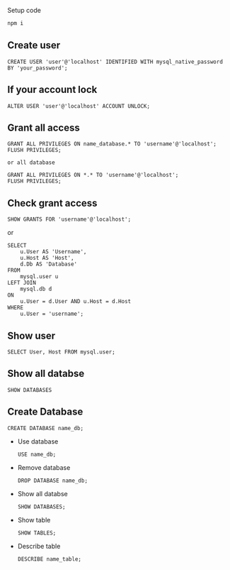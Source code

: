 Setup code
```js
npm i
```

## Create user
```
CREATE USER 'user'@'localhost' IDENTIFIED WITH mysql_native_password BY 'your_password';
```
## If your account lock
```
ALTER USER 'user'@'localhost' ACCOUNT UNLOCK;
```
## Grant all access
```
GRANT ALL PRIVILEGES ON name_database.* TO 'username'@'localhost';
FLUSH PRIVILEGES;

or all database

GRANT ALL PRIVILEGES ON *.* TO 'username'@'localhost';
FLUSH PRIVILEGES;
```
## Check grant access
```
SHOW GRANTS FOR 'username'@'localhost';

```
or
```
SELECT 
    u.User AS 'Username',
    u.Host AS 'Host',
    d.Db AS 'Database'
FROM 
    mysql.user u
LEFT JOIN 
    mysql.db d 
ON 
    u.User = d.User AND u.Host = d.Host
WHERE
    u.User = 'username';

```
## Show user
```
SELECT User, Host FROM mysql.user;
```

## Show all databse 
```
SHOW DATABASES
```

## Create Database
```
CREATE DATABASE name_db;
```
- Use database
  ```
  USE name_db;
  ```
- Remove database
  ```
  DROP DATABASE name_db;
  ```
- Show all databse
  ```
  SHOW DATABASES;
  ```
- Show table
  ```
  SHOW TABLES;
  ```
- Describe table
  ```
  DESCRIBE name_table;
  ```

